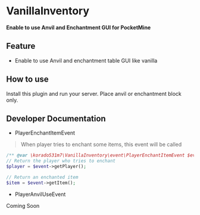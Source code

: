 # VanillaInventory
**Enable to use Anvil and Enchantment GUI for PocketMine**


## Feature
- Enable to use Anvil and enchantment table GUI like vanilla


## How to use
Install this plugin and run your server. Place anvil or enchantment block only.


## Developer Documentation
- PlayerEnchantItemEvent

> When player tries to enchant some items, this event will be called

```php
/** @var \korado531m7\VanillaInventory\event\PlayerEnchantItemEvent $event */
// Return the player who tries to enchant
$player = $event->getPlayer();

// Return an enchanted item
$item = $event->getItem();
```

- PlayerAnvilUseEvent

Coming Soon